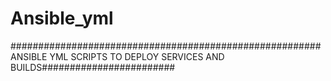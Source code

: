 # Ansible_yml

########################################################  ANSIBLE YML SCRIPTS TO DEPLOY SERVICES AND BUILDS########################

